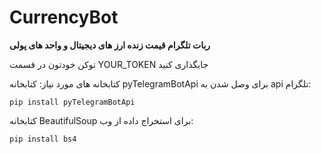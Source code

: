 # CurrencyBot
 **ربات تلگرام قیمت زنده ارز های دیجیتال و واحد های پولی**



 توکن خودتون در قسمت YOUR_TOKEN جایگذاری کنید

 کتابخانه های مورد نیاز:
 کتابخانه pyTelegramBotApi برای وصل شدن به api تلگرام:
 
 ```pip install pyTelegramBotApi```

 کتابخانه BeautifulSoup برای استخراج داده از وب:
 
 ```pip install bs4```
 

 
 

 
